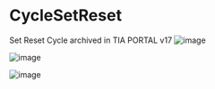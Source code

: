# CycleSetReset
Set Reset Cycle archived in TIA PORTAL v17
![image](https://github.com/ikerlobop/CycleSetReset/assets/70375181/e9c76b2b-3f46-4c8a-8c04-d6b30956c60d)

![image](https://github.com/ikerlobop/CycleSetReset/assets/70375181/d786946f-e612-4879-a2c7-f1f21f9922e0)

![image](https://github.com/ikerlobop/CycleSetReset/assets/70375181/1f0aa74d-9a0f-4fee-9b33-adf08240d1fb)
